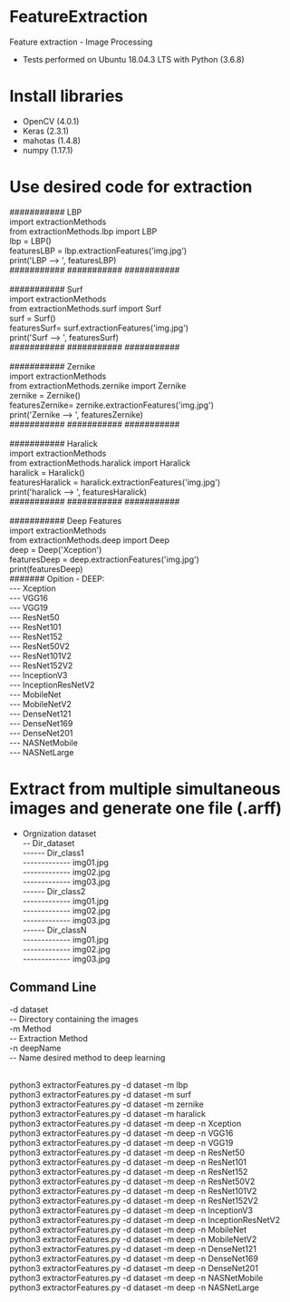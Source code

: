 # FeatureExtraction
Feature extraction - Image Processing

- Tests performed on Ubuntu 18.04.3 LTS with Python (3.6.8) 

# Install libraries
- OpenCV (4.0.1)
- Keras (2.3.1) 
- mahotas (1.4.8)
- numpy (1.17.1)


# Use desired code for extraction
########### LBP <br />
import extractionMethods<br />
from extractionMethods.lbp import LBP<br />
lbp = LBP()<br />
featuresLBP = lbp.extractionFeatures('img.jpg')<br />
print('LBP --> ', featuresLBP)<br />
########### ########### ########### <br />
<br />
########### Surf<br />
import extractionMethods<br />
from extractionMethods.surf import Surf<br />
surf = Surf()<br />
featuresSurf= surf.extractionFeatures('img.jpg')<br />
print('Surf --> ', featuresSurf)<br />
########### ########### ########### <br />
<br />
########### Zernike<br />
import extractionMethods<br />
from extractionMethods.zernike import Zernike<br />
zernike = Zernike()<br />
featuresZernike= zernike.extractionFeatures('img.jpg')<br />
print('Zernike --> ', featuresZernike)<br />
########### ########### ########### <br />
<br />
########### Haralick <br />
import extractionMethods<br />
from extractionMethods.haralick import Haralick<br />
haralick = Haralick()<br />
featuresHaralick = haralick.extractionFeatures('img.jpg')<br />
print('haralick --> ', featuresHaralick)<br />
########### ########### ###########  <br />
<br />
########### Deep Features  <br />
import extractionMethods<br />
from extractionMethods.deep import Deep<br />
deep = Deep('Xception')<br />
featuresDeep = deep.extractionFeatures('img.jpg')<br />
print(featuresDeep)<br />
####### Opition - DEEP:<br />
--- Xception<br />
--- VGG16<br />
--- VGG19 <br />
--- ResNet50 <br />
--- ResNet101<br />
--- ResNet152<br />
--- ResNet50V2<br />
--- ResNet101V2<br />
--- ResNet152V2<br />
--- InceptionV3<br />
--- InceptionResNetV2<br />
--- MobileNet<br />
--- MobileNetV2<br />
--- DenseNet121<br />
--- DenseNet169<br />
--- DenseNet201<br />
--- NASNetMobile<br />
--- NASNetLarge<br />


# Extract from multiple simultaneous images and generate one file (.arff)
- Orgnization dataset<br />
-- Dir_dataset<br />
------ Dir_class1<br />
------------- img01.jpg<br />
------------- img02.jpg<br />
------------- img03.jpg<br />
------ Dir_class2<br />
------------- img01.jpg<br />
------------- img02.jpg<br />
------------- img03.jpg<br />
------ Dir_classN<br />
------------- img01.jpg<br />
------------- img02.jpg<br />
------------- img03.jpg<br />

## Command Line

-d dataset<br />
-- Directory containing the images <br />
-m Method<br />
-- Extraction Method<br />
-n deepName<br />
-- Name desired method to deep learning<br />
<br />

python3 extractorFeatures.py -d dataset -m lbp <br />
python3 extractorFeatures.py -d dataset -m surf <br />
python3 extractorFeatures.py -d dataset -m zernike <br />
python3 extractorFeatures.py -d dataset -m haralick <br />
python3 extractorFeatures.py -d dataset -m deep -n Xception<br />
python3 extractorFeatures.py -d dataset -m deep -n VGG16<br />
python3 extractorFeatures.py -d dataset -m deep -n VGG19<br />
python3 extractorFeatures.py -d dataset -m deep -n ResNet50<br />
python3 extractorFeatures.py -d dataset -m deep -n ResNet101<br />
python3 extractorFeatures.py -d dataset -m deep -n ResNet152<br />
python3 extractorFeatures.py -d dataset -m deep -n ResNet50V2<br />
python3 extractorFeatures.py -d dataset -m deep -n ResNet101V2<br />
python3 extractorFeatures.py -d dataset -m deep -n ResNet152V2<br />
python3 extractorFeatures.py -d dataset -m deep -n InceptionV3<br />
python3 extractorFeatures.py -d dataset -m deep -n InceptionResNetV2<br />
python3 extractorFeatures.py -d dataset -m deep -n MobileNet<br />
python3 extractorFeatures.py -d dataset -m deep -n MobileNetV2<br />
python3 extractorFeatures.py -d dataset -m deep -n DenseNet121<br />
python3 extractorFeatures.py -d dataset -m deep -n DenseNet169<br />
python3 extractorFeatures.py -d dataset -m deep -n DenseNet201<br />
python3 extractorFeatures.py -d dataset -m deep -n NASNetMobile<br />
python3 extractorFeatures.py -d dataset -m deep -n NASNetLarge<br />
